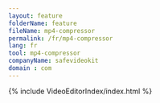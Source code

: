 ```yaml
---
layout: feature
folderName: feature
fileName: mp4-compressor
permalink: /fr/mp4-compressor
lang: fr
tool: mp4-compressor
companyName: safevideokit
domain : com
---
```


{% include VideoEditorIndex/index.html %}

   